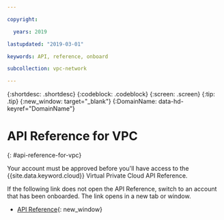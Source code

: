 ```yaml
---

copyright:

  years: 2019

lastupdated: "2019-03-01"

keywords: API, reference, onboard

subcollection: vpc-network

---
```


{:shortdesc: .shortdesc}
{:codeblock: .codeblock}
{:screen: .screen}
{:tip: .tip}
{:new_window: target="_blank"}
{:DomainName: data-hd-keyref="DomainName"}

# API Reference for VPC
{: #api-reference-for-vpc}

Your account must be approved before you'll have access to the {{site.data.keyword.cloud}} Virtual Private Cloud API Reference. 

If the following link does not open the API Reference, switch to an account that has been onboarded. The link opens in a new tab or window.

* [API Reference](https://{DomainName}/apidocs/rias){: new_window}
